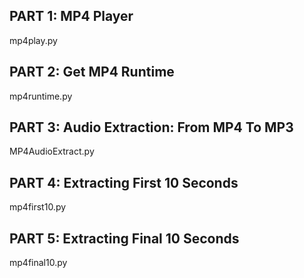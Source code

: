 ## PART 1: MP4 Player

mp4play.py

## PART 2: Get MP4 Runtime

mp4runtime.py

## PART 3: Audio Extraction: From MP4 To MP3

MP4AudioExtract.py

## PART 4: Extracting First 10 Seconds

mp4first10.py

## PART 5: Extracting Final 10 Seconds

mp4final10.py
